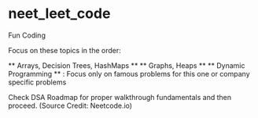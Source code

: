 # neet_leet_code
Fun Coding

Focus on these topics in the order:

** Arrays, Decision Trees, HashMaps **
** Graphs, Heaps **
** Dynamic Programming ** : Focus only on famous problems for this one or company specific problems

Check DSA Roadmap for proper walkthrough fundamentals and then proceed. (Source Credit: Neetcode.io)